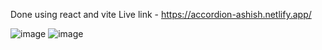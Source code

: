Done using react and vite
Live link - https://accordion-ashish.netlify.app/


![image](https://github.com/ashishmohanty10/Accordion/assets/149661785/5e8bd879-3502-4b6e-9b81-e9fbcd6ed76f)
![image](https://github.com/ashishmohanty10/Accordion/assets/149661785/b203db1f-81a5-4ec7-b263-6ea27ae6126f)


